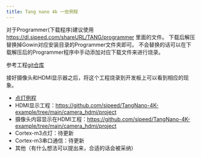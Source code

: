 ```yaml
---
title: Tang nano 4k 一些例程
---
```


对于Programmer(下载程序)建议使用 https://dl.sipeed.com/shareURL/TANG/programmer 里面的文件。
下载后解压替换掉Gowin对应安装目录的Programmer文件夹即可。
不会替换的话可以在下载解压后的Programmer程序中手动添加对应下载文件来进行烧录。

参考工程[git仓库](https://github.com/sipeed/TangNano-4K-example)

接好摄像头和HDMI显示器之后，将这个工程烧录到开发板上可以看到相应的现象。

- [点灯例程](./examples/LED.md)
- HDMI显示工程：https://github.com/sipeed/TangNano-4K-example/tree/main/camera_hdmi/project
- 摄像头内容显示在HDMI工程：https://github.com/sipeed/TangNano-4K-example/tree/main/camera_hdmi/project
- Cortex-m3点灯：待更新
- Cortex-m3串口通信：待更新
- 其他（有什么想法可以提出来，合适的话会被采纳）
